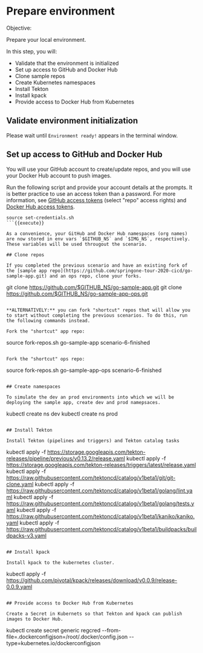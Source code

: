 # Prepare environment

Objective:

Prepare your local environment.

In this step, you will:
- Validate that the environment is initialized
- Set up access to GitHub and Docker Hub
- Clone sample repos
- Create Kubernetes namespaces
- Install Tekton
- Install kpack
- Provide access to Docker Hub from Kubernetes

## Validate environment initialization

Please wait until `Environment ready!` appears in the terminal window.

## Set up access to GitHub and Docker Hub

You will use your GitHub account to create/update repos, and you will use your Docker Hub account to push images.

Run the following script and provide your account details at the prompts. It is better practice to use an access token than a password. For more information, see [GitHub access tokens](https://help.github.com/en/github/authenticating-to-github/creating-a-personal-access-token-for-the-command-line) (select "repo" access rights) and [Docker Hub access tokens](https://docs.docker.com/docker-hub/access-tokens).

```
source set-credentials.sh
```{{execute}}

As a convenience, your GitHub and Docker Hub namespaces (org names) are now stored in env vars `$GITHUB_NS` and `$IMG_NS`, respectively. These variables will be used througout the scenario.

## Clone repos

If you completed the previous scenario and have an existing fork of the [sample app repo](https://github.com/springone-tour-2020-cicd/go-sample-app.git) and an ops repo, clone your forks.

```
git clone https://github.com/$GITHUB_NS/go-sample-app.git
git clone https://github.com/$GITHUB_NS/go-sample-app-ops.git
```{{execute}}

**ALTERNATIVELY:** you can fork "shortcut" repos that will allow you to start without completing the previous scenarios. To do this, run the following commands instead.

Fork the "shortcut" app repo:
```
source fork-repos.sh go-sample-app scenario-6-finished
```{{execute}}

Fork the "shortcut" ops repo:
```
source fork-repos.sh go-sample-app-ops scenario-6-finished
```{{execute}}

## Create namespaces

To simulate the dev an prod environments into which we will be deploying the sample app, create dev and prod namepsaces.

```
kubectl create ns dev
kubectl create ns prod
```{{execute}}

## Install Tekton

Install Tekton (pipelines and triggers) and Tekton catalog tasks

```
kubectl apply -f https://storage.googleapis.com/tekton-releases/pipeline/previous/v0.13.2/release.yaml
kubectl apply -f https://storage.googleapis.com/tekton-releases/triggers/latest/release.yaml
kubectl apply -f https://raw.githubusercontent.com/tektoncd/catalog/v1beta1/git/git-clone.yaml
kubectl apply -f https://raw.githubusercontent.com/tektoncd/catalog/v1beta1/golang/lint.yaml
kubectl apply -f https://raw.githubusercontent.com/tektoncd/catalog/v1beta1/golang/tests.yaml
kubectl apply -f https://raw.githubusercontent.com/tektoncd/catalog/v1beta1/kaniko/kaniko.yaml
kubectl apply -f https://raw.githubusercontent.com/tektoncd/catalog/v1beta1/buildpacks/buildpacks-v3.yaml
```{{execute}}

## Install kpack

Install kpack to the kubernetes cluster.

```
kubectl apply -f https://github.com/pivotal/kpack/releases/download/v0.0.9/release-0.0.9.yaml
```{{execute}}

## Provide access to Docker Hub from Kubernetes

Create a Secret in Kubernets so that Tekton and kpack can publish images to Docker Hub.

```
kubectl create secret generic regcred  --from-file=.dockerconfigjson=/root/.docker/config.json --type=kubernetes.io/dockerconfigjson
```{{execute}}


